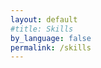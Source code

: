 ```yaml
---
layout: default
#title: Skills
by_language: false
permalink: /skills
---
```


<!-- <div id="nav" class="clearfix">
<a href="#1">Communication</a>  
<a href="#2">Research Design</a>  
<a href="#3">Analysis and Statistics</a>
<a href="#4">Data Fairness</a>
</div> -->

<!-- <h1><a name="1"></a>Design</h1> -->

<!-- Resume blurb:
Data Scientist from an Engineering background with a focus on efficient yet thorough project design and analysis. Creative implementation of algorithms with an understanding of the hard-to-capture variables. Driven to deliver representative findings through quality data and statistically robust analytics.     

-->
